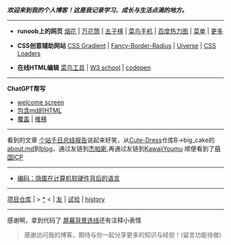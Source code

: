 
***欢迎来到我的个人博客！这是我记录学习、成长与生活点滴的地方。***

---
- **runoob上的网页**
[烟花](source/HTML/fireworks) | [万花筒](source/HTML/canvas) | [五子棋](source/HTML/gobang) | [菜鸟手机](xuao/source/HTML/phone) | [百度热力图](source/HTML/map) | [菜单](source/HTML/menu) | [更多](https://www.jyshare.com/examples/)

- **CSS创意辅助网站**
[CSS Gradient](https://cssgradient.io/) | [Fancy-Border-Radius](https://9elements.github.io/fancy-border-radius/) | [Uiverse](https://uiverse.io/) | [CSS Loaders](https://css-loaders.com/)

- **在线HTML编辑**
[菜鸟工具](https://www.jyshare.com/front-end/61/) | [W3 school](https://www.w3school.com.cn/tiy/t.asp?f=eg_html_basic) | [codepen](https://codepen.io/pen/)

---
**ChatGPT帮写**
* [welcome screen](source/HTML/chatgpt)
* [包含md的HTML](source/HTML/test)
* [覆盖](source/HTML/bookf) | [推移](source/HTML/bookt) 

---
看到的文章
[个站千日总结报告](https://blog.konpaku.cn/Something-Else/%E7%AB%99%E7%82%B9%E5%8D%83%E6%97%A5%E6%8A%A5%E5%91%8A/)说起来好笑，从[Cute-Dress](https://github.com/Cute-Dress/Dress)仓库B->big_cake的[about.md](https://github.com/Cute-Dress/Dress/blob/master/B/Big_Cake/about.md)到[blog](https://www.lihaoyu.cn/)，通过友链到[杰帕斯](https://japerz.com/),再通过友链到[KawaiiYoumu](https://blog.konpaku.cn/)
顺便看到了[萌国ICP](https://icp.gov.moe/aboutus.php)

---
- [编码：隐匿在计算机软硬件背后的语言](https://weread.qq.com/web/bookDetail/64e32bf071fd5a9164ece6b)

---
[项目仓库](https://github.com/aozijx/xuao) | > [*](source/idea) < | [友](assistance/yang) | [试验](source/markdown/test) | [history](source/markdown/history)

---
感谢啊，拿到代码了
[屏幕背景连线](https://soyo.moe/)还有注释小表情

> 感谢访问我的博客，期待与你一起分享更多的知识与经验！(留言功能待做)